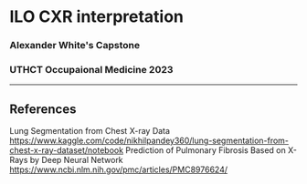 # ILO CXR interpretation
### Alexander White's Capstone
### UTHCT Occupaional Medicine 2023

----
## References
Lung Segmentation from Chest X-ray Data
https://www.kaggle.com/code/nikhilpandey360/lung-segmentation-from-chest-x-ray-dataset/notebook
Prediction of Pulmonary Fibrosis Based on X-Rays by Deep Neural Network
https://www.ncbi.nlm.nih.gov/pmc/articles/PMC8976624/  